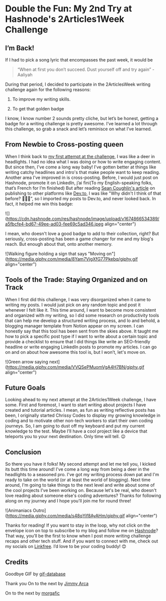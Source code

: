 # Double the Fun: My 2nd Try at Hashnode's 2Articles1Week Challenge

## I’m Back!

If I had to pick a song lyric that encompasses the past week, it would be

> “When at first you don’t succeed. Dust yourself off and try again” - Aaliyah

During that period, I decided to participate in the 2ArticlesWeek writing challenge again for the following reasons:

1. To improve my writing skills.
    
2. To get that golden badge
    

I know, I know number 2 sounds pretty cliche, but let’s be honest, getting a badge for a writing challenge is pretty awesome. I’ve learned a lot through this challenge, so grab a snack and let’s reminisce on what I’ve learned.

## From Newbie to Cross-posting queen

When I think back to [my first attempt at the challenge](https://hashnode.com/post/clcszc6ss06r0ugnvg0y017a7), I was like a deer in headlights. I had no idea what I was doing or how to write engaging content. But since then, I've come a long way baby! I've gotten better at things like writing catchy headlines and intro's that make people want to keep reading. Another area I've improved in is cross-posting. Before, I would just post on Hashnode, promote it on LinkedIn, j’ai fini(To my English-speaking folks, that’s French for I’m finished) But after reading [Sean Coughlin's article](https://blog.seancoughlin.me/how-to-repost-hashnode-articles-on-devto) on publishing to other platforms like [Dev.to](http://Dev.to), I was like "Why didn't I think of that before? 🤦🏾‍♀️”, so I imported my posts to Dev.to, and never looked back. In fact, it helped me win this badge:

![](https://cdn.hashnode.com/res/hashnode/image/upload/v1674866534389/a5fbcfe4-bd67-49ee-ad03-fee69c5ad346.jpeg align="center")

I mean, who doesn't love a good badge to add to their collection, right? But seriously, cross-posting has been a game changer for me and my blog's reach. But enough about that, onto another memory.

![Walking figure holding a sign that says "Moving on"](https://media.giphy.com/media/8Yam7VjgXfG77Pkebq/giphy.gif align="center")

## Tools of the Trade: Staying Organized and on Track

When I first did this challenge, I was very disorganized when it came to writing my posts. I would just pick on any random topic and post it whenever I felt like it. This time around, I want to become more consistent and organized with my writing, so I did some research on productivity tools that can help me develop a structured writing process, and lo and behold, a blogging manager template from Notion appear on my screen. I can honestly say that this tool has been sent from the skies above. It taught me how to pick a specific post type if I want to write about a certain topic and provide a checklist to ensure that I did things like write an SEO-friendly headline or write engaging LinkedIn posts to promote my articles. I can go on and on about how awesome this tool is, but I won’t, let's move on.

![Green arrow saying next](https://media.giphy.com/media/VVQSePMuomVgA4H7BN/giphy.gif align="center")

## Future Goals

Looking ahead to my next attempt at the 2Articles1Week challenge, I have some. First and foremost, I want to start writing about projects I have created and tutorial articles. I mean, as fun as writing reflective posts has been, I originally started Chrissy Codes to display my growing knowledge in coding and to motivate other non-tech workers to start their own coding journeys. So, I am going to dust off my keyboard and put my current knowledge to the test. Maybe I’ll have a cool project like a device that teleports you to your next destination. Only time will tell. 😉

## Conclusion

So there you have it folks! My second attempt and let me tell you, I kicked its butt this time around! I've come a long way from being a deer in the headlights to a seasoned pro. I've got my writing process down pat and I'm ready to take on the world (or at least the world of blogging). Next time around, I'm going to take things to the next level and write about some of the cool projects I've been working on. Because let's be real, who doesn't love reading about someone else's coding adventures? Thanks for following along on my journey and I hope you'll join me for round three!

![Animaniacs Outro](https://media.giphy.com/media/s48qYif8AyAHm/giphy.gif align="center")

Thanks for reading! If you want to stay in the loop, why not click on the envelope icon on top to subscribe to my blog and follow me on [Hashnode](https://hashnode.com/@ChrissyCodes)? That way, you’ll be the first to know when I post more writing challenge recaps and other tech stuff. And if you want to connect with me, check out my socials on [Linkfree](https://linkfree.eddiehub.io/CBID2). I’d love to be your coding buddy! 😊

## Credits

Goodbye GIF by [gif-database](https://media.giphy.com/media/s48qYif8AyAHm/giphy.gif)

Thank you On to the next by [Jimmy Arca](https://media.giphy.com/media/8Yam7VjgXfG77Pkebq/giphy.gif)

On to the next by [morgafic](https://media.giphy.com/media/VVQSePMuomVgA4H7BN/giphy.gif)
